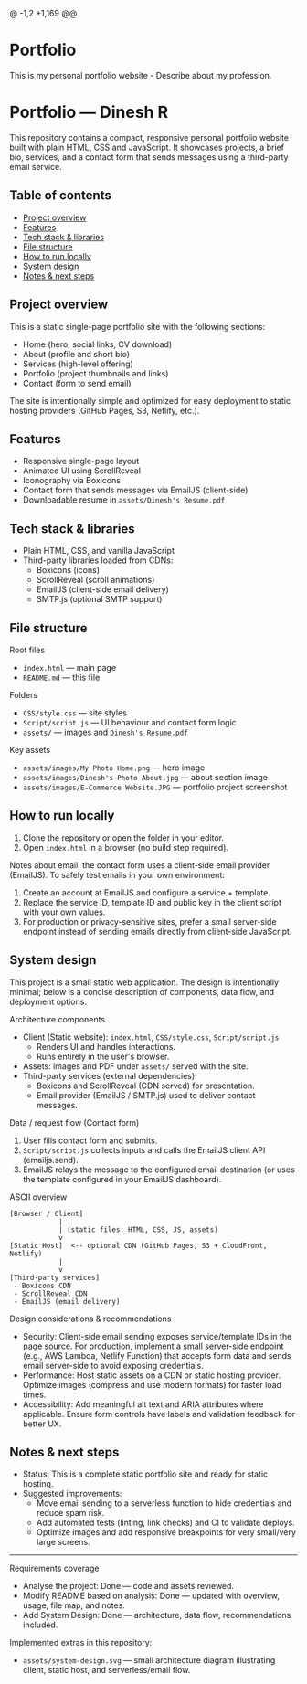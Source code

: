 @ -1,2 +1,169 @@
# Portfolio
This is my personal portfolio website - Describe about my profession.
# Portfolio — Dinesh R

This repository contains a compact, responsive personal portfolio website built with plain
HTML, CSS and JavaScript. It showcases projects, a brief bio, services, and a contact form
that sends messages using a third-party email service.

## Table of contents

- [Project overview](#project-overview)
- [Features](#features)
- [Tech stack & libraries](#tech-stack--libraries)
- [File structure](#file-structure)
- [How to run locally](#how-to-run-locally)
- [System design](#system-design)
- [Notes & next steps](#notes--next-steps)

## Project overview

This is a static single-page portfolio site with the following sections:

- Home (hero, social links, CV download)
- About (profile and short bio)
- Services (high-level offering)
- Portfolio (project thumbnails and links)
- Contact (form to send email)

The site is intentionally simple and optimized for easy deployment to static hosting
providers (GitHub Pages, S3, Netlify, etc.).

## Features

- Responsive single-page layout
- Animated UI using ScrollReveal
- Iconography via Boxicons
- Contact form that sends messages via EmailJS (client-side)
- Downloadable resume in `assets/Dinesh's Resume.pdf`

## Tech stack & libraries

- Plain HTML, CSS, and vanilla JavaScript
- Third-party libraries loaded from CDNs:
	- Boxicons (icons)
	- ScrollReveal (scroll animations)
	- EmailJS (client-side email delivery)
	- SMTP.js (optional SMTP support)

## File structure

Root files
- `index.html` — main page
- `README.md` — this file

Folders
- `CSS/style.css` — site styles
- `Script/script.js` — UI behaviour and contact form logic
- `assets/` — images and `Dinesh's Resume.pdf`

Key assets
- `assets/images/My Photo Home.png` — hero image
- `assets/images/Dinesh's Photo About.jpg` — about section image
- `assets/images/E-Commerce Website.JPG` — portfolio project screenshot

## How to run locally

1. Clone the repository or open the folder in your editor.
2. Open `index.html` in a browser (no build step required).

Notes about email: the contact form uses a client-side email provider (EmailJS). To safely test
emails in your own environment:

1. Create an account at EmailJS and configure a service + template.
2. Replace the service ID, template ID and public key in the client script with your own values.
3. For production or privacy-sensitive sites, prefer a small server-side endpoint instead of
	 sending emails directly from client-side JavaScript.

## System design

This project is a small static web application. The design is intentionally minimal; below is a
concise description of components, data flow, and deployment options.

Architecture components

- Client (Static website): `index.html`, `CSS/style.css`, `Script/script.js`
	- Renders UI and handles interactions.
	- Runs entirely in the user's browser.
- Assets: images and PDF under `assets/` served with the site.
- Third-party services (external dependencies):
	- Boxicons and ScrollReveal (CDN served) for presentation.
	- Email provider (EmailJS / SMTP.js) used to deliver contact messages.

Data / request flow (Contact form)

1. User fills contact form and submits.
2. `Script/script.js` collects inputs and calls the EmailJS client API (emailjs.send).
3. EmailJS relays the message to the configured email destination (or uses the template
	 configured in your EmailJS dashboard).

ASCII overview

	[Browser / Client]
				|
				| (static files: HTML, CSS, JS, assets)
				v
	[Static Host]  <-- optional CDN (GitHub Pages, S3 + CloudFront, Netlify)
				|
				v
	[Third-party services]
	 - Boxicons CDN
	 - ScrollReveal CDN
	 - EmailJS (email delivery)

Design considerations & recommendations

- Security: Client-side email sending exposes service/template IDs in the page source. For
	production, implement a small server-side endpoint (e.g., AWS Lambda, Netlify Function)
	that accepts form data and sends email server-side to avoid exposing credentials.
- Performance: Host static assets on a CDN or static hosting provider. Optimize images
	(compress and use modern formats) for faster load times.
- Accessibility: Add meaningful alt text and ARIA attributes where applicable. Ensure form
	controls have labels and validation feedback for better UX.

## Notes & next steps

- Status: This is a complete static portfolio site and ready for static hosting.
- Suggested improvements:
	- Move email sending to a serverless function to hide credentials and reduce spam risk.
	- Add automated tests (linting, link checks) and CI to validate deploys.
	- Optimize images and add responsive breakpoints for very small/very large screens.

---

Requirements coverage

- Analyse the project: Done — code and assets reviewed.
- Modify README based on analysis: Done — updated with overview, usage, file map, and notes.
- Add System Design: Done — architecture, data flow, recommendations included.

Implemented extras in this repository:

- `assets/system-design.svg` — small architecture diagram illustrating client, static host,
	and serverless/email flow.